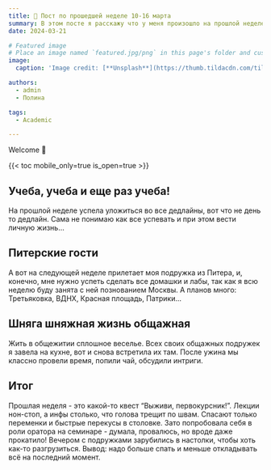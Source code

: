 ```yaml
---
title: 🎉 Пост по прошедшей неделе 10-16 марта
summary: В этом посте я расскажу что у меня произошло на прошлой неделе.
date: 2024-03-21

# Featured image
# Place an image named `featured.jpg/png` in this page's folder and customize its options here.
image:
  caption: 'Image credit: [**Unsplash**](https://thumb.tildacdn.com/tild3931-6166-4064-a364-383261373662/-/format/webp/iK7PgGo-Ukg.jpg)'

authors:
  - admin
  - Полина

tags:
  - Academic

---
```


Welcome 👋

{{< toc mobile_only=true is_open=true >}}

## Учеба, учеба и еще раз учеба!

На прошлой неделе успела уложиться во все дедлайны, вот что не день то дедлайн. Сама не понимаю как все успевать и при этом вести личную жизнь...

## Питерские гости

А вот на следующей неделе прилетает моя подружка из Питера, и, конечно, мне нужно успеть сделать все домашки и лабы, так как я всю неделю буду занята с ней познованием Москвы. А планов много: Третьяковка, ВДНХ, Красная площадь, Патрики...

## Шняга шняжная жизнь общажная

Жить в общежитии сплошное веселье. Всех своих общажных подружек я завела на кухне, вот и снова встретила их там. После ужина мы классно провели время, попили чай, обсудили интриги.
 
## Итог

Прошлая неделя - это какой-то квест “Выживи, первокурсник!”. Лекции нон-стоп, а инфы столько, что голова трещит по швам.  Спасают только переменки и быстрые перекусы в столовке. Зато попробовала себя в роли оратора на семинаре - думала, провалюсь, но вроде даже прокатило!  Вечером с подружками зарубились в настолки, чтобы хоть как-то разгрузиться. Вывод: надо больше спать и меньше откладывать всё на последний момент.


